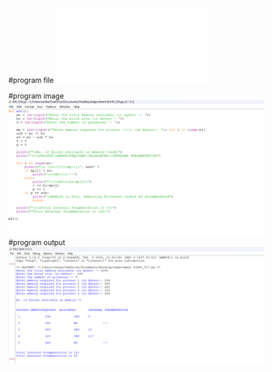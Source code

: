 #program file
![program file](mft_526.py)

#program image
![program image](mft_program.png)
#program output
![program output](mft_output.png)




